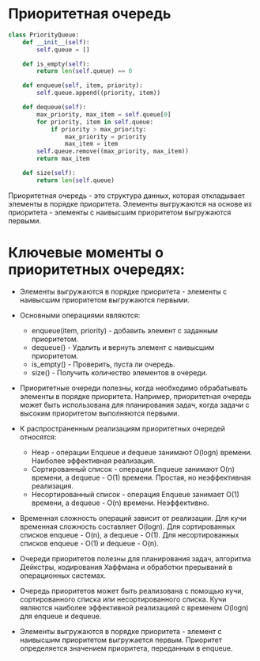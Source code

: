 # Приоритетная очередь
```py
class PriorityQueue:
    def __init__(self):
        self.queue = []

    def is_empty(self):
        return len(self.queue) == 0

    def enqueue(self, item, priority):
        self.queue.append((priority, item))

    def dequeue(self):
        max_priority, max_item = self.queue[0]
        for priority, item in self.queue:
            if priority > max_priority:
                max_priority = priority
                max_item = item
        self.queue.remove((max_priority, max_item))
        return max_item

    def size(self):
        return len(self.queue)
```

Приоритетная очередь - это структура данных, которая откладывает элементы в порядке приоритета. Элементы выгружаются на основе их приоритета - элементы с наивысшим приоритетом выгружаются первыми.

# Ключевые моменты о приоритетных очередях:

- Элементы выгружаются в порядке приоритета - элементы с наивысшим приоритетом выгружаются первыми.

- Основными операциями являются:
    - enqueue(item, priority) - добавить элемент с заданным приоритетом.
    - dequeue() - Удалить и вернуть элемент с наивысшим приоритетом.
    - is_empty() - Проверить, пуста ли очередь.
    - size() - Получить количество элементов в очереди.

- Приоритетные очереди полезны, когда необходимо обрабатывать элементы в порядке приоритета. Например, приоритетная очередь может быть использована для планирования задач, когда задачи с высоким приоритетом выполняются первыми.

- К распространенным реализациям приоритетных очередей относятся:
    - Heap - операции Enqueue и dequeue занимают O(logn) времени. Наиболее эффективная реализация.
    - Сортированный список - операции Enqueue занимают O(n) времени, а dequeue - O(1) времени. Простая, но неэффективная реализация.
    - Несортированный список - операция Enqueue занимает O(1) времени, а dequeue - O(n) времени. Неэффективно.

- Временная сложность операций зависит от реализации. Для кучи временная сложность составляет O(logn). Для сортированных списков enqueue - O(n), а dequeue - O(1). Для несортированных списков enqueue - O(1) и dequeue - O(n).

- Очереди приоритетов полезны для планирования задач, алгоритма Дейкстры, кодирования Хаффмана и обработки прерываний в операционных системах.

- Очередь приоритетов может быть реализована с помощью кучи, сортированного списка или несортированного списка. Кучи являются наиболее эффективной реализацией с временем O(logn) для enqueue и dequeue.

- Элементы выгружаются в порядке приоритета - элемент с наивысшим приоритетом выгружается первым. Приоритет определяется значением приоритета, переданным в enqueue.